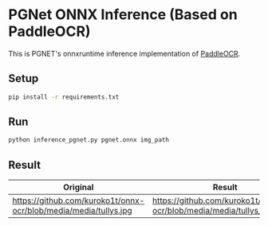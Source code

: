# PGNet ONNX Inference (Based on PaddleOCR)

This is PGNET's onnxruntime inference implementation of [PaddleOCR](https://github.com/PaddlePaddle/PaddleOCR).

## Setup

```bash
pip install -r requirements.txt
```

## Run

```bash
python inference_pgnet.py pgnet.onnx img_path
```

## Result

| Original  | Result |
| ------------- | ------------- |
| https://github.com/kuroko1t/onnx-ocr/blob/media/media/tullys.jpg  |  https://github.com/kuroko1t/onnx-ocr/blob/media/media/tullys_pgnet.jpg |

